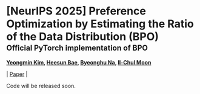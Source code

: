 # [NeurIPS 2025] Preference Optimization by Estimating the Ratio of the Data Distribution (BPO) <br><sub><sub>Official PyTorch implementation of BPO </sub></sub>
**[Yeongmin Kim](https://sites.google.com/view/yeongmin-space), [Heesun Bae](https://sites.google.com/view/baeheesun), [Byeonghu Na](https://sites.google.com/view/byeonghu-na), [Il-Chul Moon](http://kaal.dsso.kr/bbs/board.php?bo_table=sub2_1&wr_id=3)**  

| [Paper](https://arxiv.org/abs/2505.19601) |

Code will be released soon.
